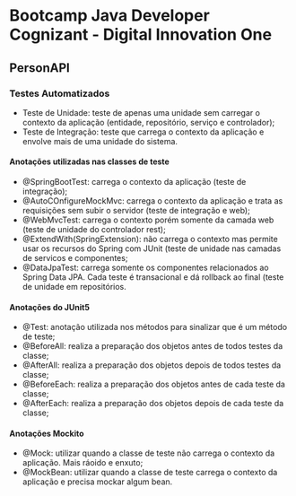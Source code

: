 # Bootcamp Java Developer Cognizant - Digital Innovation One
## PersonAPI
### Testes Automatizados
* Teste de Unidade: teste de apenas uma unidade sem carregar o contexto da aplicação (entidade, repositório, serviço e controlador);
* Teste de Integração: teste que carrega o contexto da aplicação e envolve mais de uma unidade do sistema.
#### Anotações utilizadas nas classes de teste
* @SpringBootTest: carrega o contexto da aplicação (teste de integração);
* @AutoCOnfigureMockMvc: carrega o contexto da aplicação e trata as requisições sem subir o servidor (teste de integração e web);
* @WebMvcTest: carrega o contexto porém somente da camada web (teste de unidade do controlador rest);
* @ExtendWith(SpringExtension): não carrega o contexto mas permite usar os recursos do Spring com JUnit (teste de unidade nas camadas de servicos e componentes;
* @DataJpaTest: carrega somente os componentes relacionados ao Spring Data JPA. Cada teste é transacional e dá rollback ao final (teste de unidade em repositórios.
#### Anotações do JUnit5
* @Test: anotação utilizada nos métodos para sinalizar que é um método de teste;
* @BeforeAll: realiza a preparação dos objetos antes de todos testes da classe;
* @AfterAll: realiza a preparação dos objetos depois de todos testes da classe;
* @BeforeEach: realiza a preparação dos objetos antes de cada teste da classe;
* @AfterEach: realiza a preparação dos objetos depois de cada teste da classe;
#### Anotações Mockito
* @Mock: utilizar quando a classe de teste não carrega o contexto da aplicação. Mais ráoido e enxuto;
* @MockBean: utilizar quando a classe de teste carrega o contexto da aplicação e precisa mockar algum bean.

